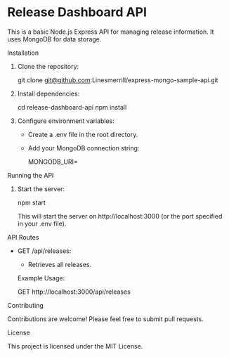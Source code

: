 # Release Dashboard API

This is a basic Node.js Express API for managing release information. It uses MongoDB for data storage.

Installation

1. Clone the repository:

   git clone git@github.com:Linesmerrill/express-mongo-sample-api.git

2. Install dependencies:

   cd release-dashboard-api
   npm install

3. Configure environment variables:

   * Create a .env file in the root directory.
   * Add your MongoDB connection string:

      MONGODB_URI=<your-mongodb-connection-string>

Running the API

1. Start the server:

   npm start

   This will start the server on http://localhost:3000 (or the port specified in your .env file).

API Routes

* GET /api/releases:
    * Retrieves all releases.

    Example Usage:

    GET http://localhost:3000/api/releases

Contributing

Contributions are welcome! Please feel free to submit pull requests.

License

This project is licensed under the MIT License.